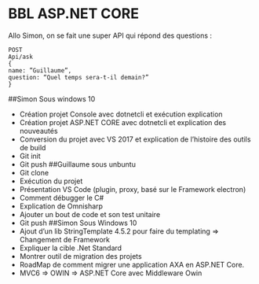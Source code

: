 # BBL ASP.NET CORE 

Allo Simon, on se fait une super API qui répond des questions :
```
POST
Api/ask
{ 
name: ”Guillaume”,
question: “Quel temps sera-t-il demain?”
}
```
##Simon Sous windows 10
- Création projet Console avec dotnetcli et exécution explication
- Création projet ASP.NET CORE avec dotnetcli et explication des nouveautés
- Conversion du projet avec VS 2017 et explication de l’histoire des outils de build
- Git init
- Git push
##Guillaume sous unbuntu
- Git clone
- Exécution du projet
- Présentation VS Code (plugin, proxy, basé sur le Framework electron)
- Comment débugger le C#
- Explication de Omnisharp
- Ajouter un bout de code et son test unitaire
- Git push
##Simon Sous Windows 10
- Ajout d’un lib StringTemplate 4.5.2 pour faire du templating => Changement de Framework
- Expliquer la cible .Net Standard
- Montrer outil de migration des projets 
- RoadMap de comment migrer une application AXA en ASP.NET Core.
- MVC6 => OWIN => ASP.NET Core avec Middleware Owin
